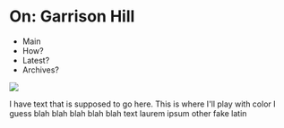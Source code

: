 <!DOCTYPE html>
<html>
  <head>
    <meta charset="utf-8">
      <title>On: Garrison Hill</title>
    <link rel="stylesheet2" href="stylesheet2.CSS">
    
  </head>
</html>

<html>
  <body>
    <div class=header>
    <h1>
    On: Garrison Hill
    </h1>
  <ul>
  <li>Main</li>
  <li>How?
  <li>Latest?</li>
  <li>Archives?</li>
</ul>
    </div>
    
<div class=main>
<img src= "https://github.com/user-attachments/assets/09ba187c-cfef-4bf2-828b-87837a3d4d69">

<p>
  I have text that is supposed to go here. This is where I'll play with color I guess
  blah blah blah
  blah blah text
  laurem ipsum other fake latin
</p>
</div>

  </body>
</html>
